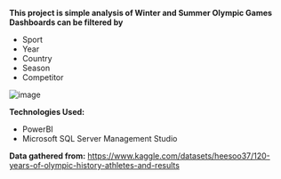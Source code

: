 **This project is simple analysis of Winter and Summer Olympic Games**
**Dashboards can be filtered by**
- Sport
- Year
- Country
- Season
- Competitor


![image](https://user-images.githubusercontent.com/113947177/233140633-50598c76-4da2-413e-a93a-c6474f5a2ad3.png)


**Technologies Used:**
- PowerBI
- Microsoft SQL Server Management Studio

**Data gathered from:** https://www.kaggle.com/datasets/heesoo37/120-years-of-olympic-history-athletes-and-results
